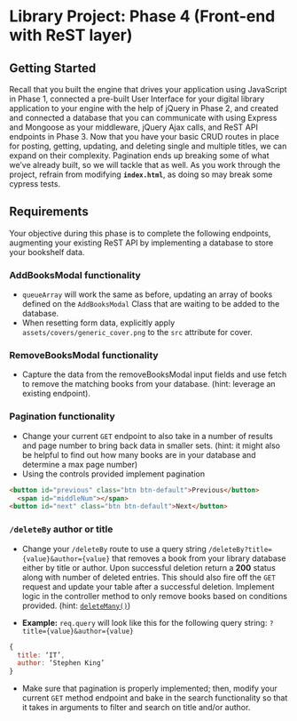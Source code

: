 # Library Project: Phase 4 (Front-end with ReST layer)

## Getting Started

Recall that you built the engine that drives your application using JavaScript in Phase 1, connected a pre-built User Interface for your digital library application to your engine with the help of jQuery in Phase 2, and created and connected a database that you can communicate with using Express and Mongoose as your middleware, jQuery Ajax calls, and ReST API endpoints in Phase 3.  Now that you have your basic CRUD routes in place for posting, getting, updating, and deleting single and multiple titles, we can expand on their complexity.  Pagination ends up breaking some of what we’ve already built, so we will tackle that as well.  As you work through the project, refrain from modifying **`index.html`**, as doing so may break some cypress tests. 

## Requirements 
Your objective during this phase is to complete the following endpoints, augmenting your existing ReST API by implementing a database to store your bookshelf data. 

### AddBooksModal functionality
* `queueArray` will work the same as before, updating an array of books defined on the `AddBooksModal` Class that are waiting to be added to the database.  
* When resetting form data, explicitly apply `assets/covers/generic_cover.png` to the `src` attribute for cover. 

### RemoveBooksModal functionality
* Capture the data from the removeBooksModal input fields and use fetch to remove the matching books from your database. (hint: leverage an existing endpoint). 

### Pagination functionality
* Change your current `GET` endpoint to also take in a number of results and page number to bring back data in smaller sets.  (hint: it might also be helpful to find out how many books are in your database and determine a max page number) 
* Using the controls provided implement pagination
```html
<button id="previous" class="btn btn-default">Previous</button>
  <span id="middleNum"></span>
<button id="next" class="btn btn-default">Next</button>
```

### `/deleteBy` author or title
* Change your `/deleteBy` route to use a query string `/deleteBy?title={value}&author={value}` that removes a book from your library database either by title or author.  Upon successful deletion return a **200** status along with number of deleted entries.  This should also fire off the `GET` request and update your table after a successful deletion. Implement logic in the controller method to only remove books based on conditions provided. (hint: [`deleteMany()`](https://mongoosejs.com/docs/api.html#model_Model.deleteMany))

* **Example:** `req.query` will look like this for the following query string: `?title={value}&author={value}`
```js
{
  title: ‘IT’, 
  author: ‘Stephen King’
}
```

* Make sure that pagination is properly implemented; then, modify your current `GET` method endpoint and bake in the search functionality so that it takes in arguments to filter and search on title and/or author.  
